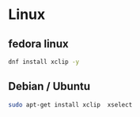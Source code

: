 # Linux  

## fedora linux 
```bash
dnf install xclip -y
```
## Debian / Ubuntu 
```bash
sudo apt-get install xclip  xselect
```